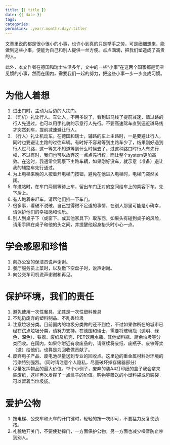 ```yaml
---
title: {{ title }}
date: {{ date }}
tags:
categories: 
permalink: :year/:month/:day/:title/
---
```


文章里说的都是很小很小的小事，也许小到真的只是举手之劳，可是细细想来，能做到这些小事，便能为自己和别人提供一丝方便。点点滴滴，把我们塑造成了高贵的人。

此外，本文作者在德国和瑞士生活多年，文中的一些“小事”在这两个国家都是司空见惯的小事，然而在国内，需要我们一起的努力，把这些小事一步一步变成习惯。

# 为他人着想
1. 进出门时，主动为后边的人扶门。
1. （司机）礼让行人。车让人，不用多说了，看到斑马线了提前减速，请过路的行人先通过。也可以用手礼貌的示意行人先行。不要高速驾车直到逼近斑马线才突然刹车，提前减速避让行人。
1. （行人）礼让机动车。在德国和瑞士，辅路的车上主路时，一是要避让行人，同时也要避让主路的过往车辆。有时好不容易等到主路车少了，结果刚好遇到行人过马路，这一等又不知道等到什么时候去了。过这种路口时行人有先行权，不过有时，我们也可以放弃这一点点先行权，而让整个system更加高效。在这时，我通常会观察下主路车辆，如果刚好没车，就示意（准备）避让我的辅路车先行通过。
1. 为上电梯来晚的人按着开电梯门按钮，避免在他进入电梯时，电梯门突然关闭。
1. 车进站时，在车门两侧等待上车，留出车门正对的空间给车上的乘客下车。先下后上。
1. 有人跑着来赶车，请帮他们挡一下车门。
1. 很多事，看破不说破，自己觉得微不足道的事情，在别人那里可能是小确幸，请保护他们的幸福感和快乐。
1. 别人到桌子下（或窗下、或其他家具下）取东西，如果头有碰到桌子的风险，请用手隔在桌子和他的头之间，并提醒他起身抬头时小心一点。

# 学会感恩和珍惜
1. 向办公室的保洁员说声谢谢。
1. 餐厅服务员上菜时，以及撤下空盘子时，说声谢谢。
1. 向公交车司机说声谢谢和再见。

# 保护环境，我们的责任
1. 避免使用一次性餐具，尤其是一次性塑料餐具
1. 不乱扔废弃的塑料制品、不乱丢垃圾
1. 注意垃圾分类。目前国内的垃圾分类做的还不到位，不过如果你所在的城市已经在试点垃圾分类，请努力支持。在德国和瑞士，需要将玻璃瓶（透明、绿色、深色）、铁器、废纸及纸壳、PET饮用水瓶、其他塑料瓶、厨余垃圾等分类回收。在国内，如果你附近有收废品的，请继续将废纸、废瓶子、废铁等卖（送）给他们。也算是为回收做贡献了。
1. 废弃电子产品、废电池尽量送到专业的回收点。这里边的重金属材料对环境的污染特别强烈。（同时请注意个人隐私，尽量破坏掉存储器部分）
1. 尽量发挥物品的最大价值。举个小例子，废弃的装A4打印纸的盒子我会拿来装废纸，这样再次发挥了一点盒子的价值。购物等赠送的小塑料袋或包装袋，可以留着当垃圾袋。

# 爱护公物
1. 按电梯、公交车和火车的开门键时，轻轻的按一次即可，不要猛力反复使劲按。
1. 礼貌地开关门，不要使劲摔门，一方面保护公物，另一方面也减少噪音防止吵到别人。
